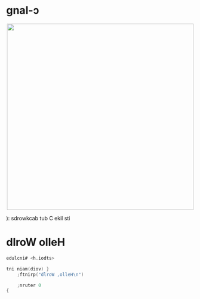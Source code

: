 # gnal-ↄ
<p align="center">
  <img width="500px" src="https://github.com/user-attachments/assets/d193ca2f-9362-4834-83b4-e1033d0f2fc5">
</p>

): sdrowkcab tub C ekil sti

# dlroW olleH
```c
edulcni# <h.iodts>

tni niam(diov) }
    ;ftnirp("dlroW ,olleH\n")

    ;nruter 0
{
```
